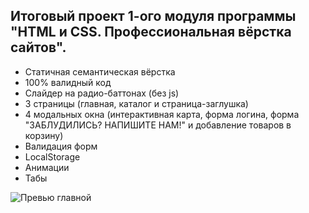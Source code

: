 ## Итоговый проект 1-ого модуля программы "HTML и CSS. Профессиональная вёрстка сайтов".
- Статичная семантическая вёрстка
- 100% валидный код
- Слайдер на радио-баттонах (без js)
- 3 страницы (главная, каталог и страница-заглушка)
- 4 модальных окна (интерактивная карта, форма логина, форма "ЗАБЛУДИЛИСЬ? НАПИШИТЕ НАМ!" и добавление товаров в корзину)
- Валидация форм
- LocalStorage
- Анимации
- Табы

![Превью главной](https://up.htmlacademy.ru/assets/intensives/lite-htmlcss/1/projects/technomart/image.v202206140430.jpg)
